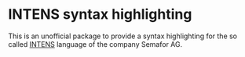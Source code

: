 # INTENS syntax highlighting

This is an unofficial package to provide a syntax highlighting for the so called [INTENS](https://www.semafor.ch/en/products/intens/) language of the company Semafor AG.
